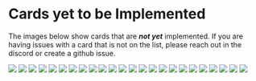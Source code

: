 # Cards yet to be Implemented
The images below show cards that are _**not yet**_ implemented. If you are having issues with a card that is not on the list, please reach out in the discord or create a github issue.

![](./0524529055.webp)
![](./1397553238.webp)
![](./3388566378.webp)
![](./3427170256.webp)
![](./3475471540.webp)
![](./3567283316.webp)
![](./3885807284.webp)
![](./4028826022.webp)
![](./4334684518.webp)
![](./5184505570.webp)
![](./5422802110.webp)
![](./5667308555.webp)
![](./5751831621.webp)
![](./5834478243.webp)
![](./6228218834.webp)
![](./6354077246.webp)
![](./6600603122.webp)
![](./6854247423.webp)
![](./7138400365.webp)
![](./7312183744.webp)
![](./9595057518.webp)
![](./9811031405.webp)
![](./9921128444.webp)
![](./0753794638.webp)